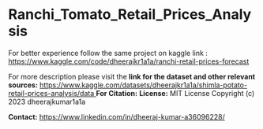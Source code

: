# Ranchi_Tomato_Retail_Prices_Analysis
For better experience follow the same project on kaggle link :  https://www.kaggle.com/code/dheerajkr1a1a/ranchi-retail-prices-forecast

For more description please visit the **link for the dataset and other relevant sources:** [https://www.kaggle.com/datasets/dheerajkr1a1a/shimla-potato-retail-prices-analysis/data
](https://www.kaggle.com/datasets/dheerajkr1a1a/ranchi-tomato-retail-prices-analysis/data)
**For Citation:** 
**License:** MIT License Copyright (c) 2023 dheerajkumar1a1a

**Contact:** https://www.linkedin.com/in/dheeraj-kumar-a36096228/
